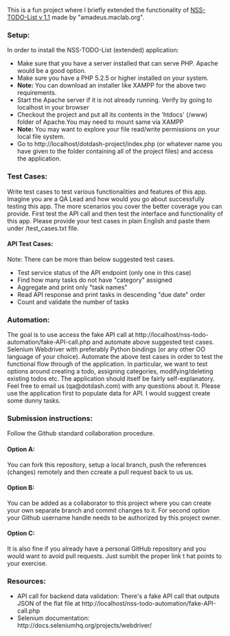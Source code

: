 This is a fun project where I briefly extended the functionality of <a href="https://github.com/amadeuspzs/TODO/tree/NSS-TODO">NSS-TODO-List v 1.1</a> made by "amadeus.maclab.org".


<h3>Setup:</h3>

In order to install the NSS-TODO-List (extended) application:
<ul>
<li>Make sure that you have a server installed that can serve PHP. Apache would be a good option.</li>
<li>Make sure you have a PHP 5.2.5 or higher installed on your system.</li>
<li><strong>Note:</strong> You can download an installer like XAMPP for the above two requirements.</li>
<li>Start the Apache server if it is not already running. Verify by going to localhost in your browser</li>
<li>Checkout the project and put all its contents in the 'htdocs' (/www) folder of Apache.You may need to mount same via XAMPP</li>
<li><strong>Note:</strong> You may want to explore your file read/write permissions on your local file system.</li>
<li>Go to http://localhost/dotdash-project/index.php (or whatever name you have given to the folder containing all of the project files) and access the application.</li>
</ul>
<h3>Test Cases:</h3>
Write test cases to test various functionalities and features of this app. Imagine you are a QA Lead and how would you go about successfully testing this app. The more scenarios you cover the better coverage you can provide. First test the API call and then test the interface and functionality of this app. Please provide your test cases in plain English and paste them under /test_cases.txt file.

<h4>API Test Cases:</h4>


Note: There can be more than below suggested test cases.
<ul>
<li>Test service status of the API endpoint (only one in this case)</li>
<li>Find how many tasks do not have "category" assigned</li>
<li>Aggregate and print only "task names"</li>
<li>Read API response and print tasks in descending "due date" order</li>
<li>Count and validate the number of tasks</li>
</ul>

<h3>Automation:</h3>
The goal is to use access the fake API call at http://localhost/nss-todo-automation/fake-API-call.php and automate above suggested test cases. 
Selenium Webdriver with preferably Python bindings (or any other OO language of your choice). Automate the above test cases in order to test the functional flow through of the application. In particular, we want to test options around creating a todo, assigning categories, modifying/deleting existing todos etc. The application should itself be fairly self-explanatory. Feel free to email us (qa@dotdash.com) with any questions about it. Please use the application first to populate data for API. I would suggest create some dunny tasks.


<h3>Submission instructions:</h3>
Follow the Github standard collaboration procedure. 
<h4>Option A:</h4> You can fork this repository, setup a local branch, push the references (changes) remotely and then ccreate a pull request back to us us. 
<h4>Option B:</h4>  You can be added as a collaborator to this project where you can create your own separate branch and commit changes to it. For second option your Github username handle needs to be authorized by this project owner. 
<h4>Option C:</h4> It is also fine if you already have a personal GitHub repository and you would want to avoid pull requests. Just sumbit the proper link t   hat points to your exercise.

<h3>Resources:</h3>
<ul>
<li>API call for backend data validation: There's a fake API call that outputs JSON of the flat file at http://localhost/nss-todo-automation/fake-API-call.php </li>
<li>Selenium documentation: http://docs.seleniumhq.org/projects/webdriver/ </li>
</ul>



